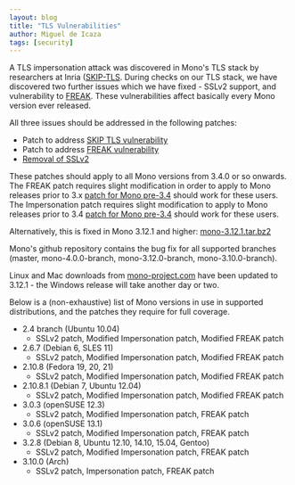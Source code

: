 ```yaml
---
layout: blog
title: "TLS Vulnerabilities"
author: Miguel de Icaza
tags: [security]
---
```


A TLS impersonation attack was discovered in Mono's TLS stack by
researchers at Inria
([SKIP-TLS](https://www.smacktls.com/#skip). During checks on our TLS
stack, we have discovered two further issues which we have fixed -
SSLv2 support, and vulnerability to
[FREAK](https://www.smacktls.com/#freak). These vulnerabilities affect
basically every Mono version ever released.

All three issues should be addressed in the following patches:

- Patch to address [SKIP TLS vulnerability](https://github.com/mono/mono/commit/1509226c41d74194c146deb173e752b8d3cdeec4)
- Patch to address [FREAK vulnerability](https://github.com/mono/mono/commit/9c38772f094168d8bfd5bc73bf8925cd04faad10)
- [Removal of SSLv2](https://github.com/mono/mono/commit/b371da6b2d68b4cdd0f21d6342af6c42794f998b)

These patches should apply to all Mono versions from 3.4.0 or so
onwards. The FREAK patch requires slight modification
in order to apply to Mono releases prior to 3.x [patch for Mono
pre-3.4](https://gist.github.com/directhex/728af6f96d1b8c976659)
should work for these users. The Impersonation patch requires slight
modification to apply to Mono releases prior to 3.4 [patch for Mono
pre-3.4](https://gist.github.com/directhex/f8c6e67f551d8a608154)
should work for these users.

Alternatively, this is fixed in Mono 3.12.1 and higher:
[mono-3.12.1.tar.bz2](http://download.mono-project.com/sources/mono/mono-3.12.1.tar.bz2)

Mono's github repository contains the bug fix for all supported branches
(master, mono-4.0.0-branch, mono-3.12.0-branch, mono-3.10.0-branch).

Linux and Mac downloads from
[mono-project.com](http://www.mono-project.com) have been updated to
3.12.1 - the Windows release will take another day or two.

Below is a (non-exhaustive) list of Mono versions in use in supported
distributions, and the patches they require for full coverage.

- 2.4 branch (Ubuntu 10.04)
    - SSLv2 patch, Modified Impersonation patch, Modified FREAK patch
- 2.6.7 (Debian 6, SLES 11)
    - SSLv2 patch, Modified Impersonation patch, Modified FREAK patch
- 2.10.8 (Fedora 19, 20, 21)
    - SSLv2 patch, Modified Impersonation patch, Modified FREAK patch
- 2.10.8.1 (Debian 7, Ubuntu 12.04)
    - SSLv2 patch, Modified Impersonation patch, Modified FREAK patch
- 3.0.3 (openSUSE 12.3)
    - SSLv2 patch, Modified Impersonation patch, FREAK patch
- 3.0.6 (openSUSE 13.1)
    - SSLv2 patch, Modified Impersonation patch, FREAK patch
- 3.2.8 (Debian 8, Ubuntu 12.10, 14.10, 15.04, Gentoo)
    - SSLv2 patch, Modified Impersonation patch, FREAK patch
- 3.10.0 (Arch)
    - SSLv2 patch, Impersonation patch, FREAK patch

